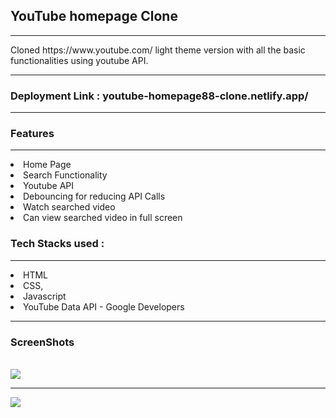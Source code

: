 <h2>YouTube homepage Clone</h2>
<hr>
Cloned https://www.youtube.com/ light theme version with all the basic functionalities using youtube API.
<hr>

<h3>Deployment Link : youtube-homepage88-clone.netlify.app/</h3>
<hr>


<h3>Features</h3>
<hr>

<li>Home Page</li>
<li>Search Functionality</li>
<li>Youtube API</li>
<li>Debouncing for reducing API Calls</li>
<li>Watch searched video</li>
<li>Can view searched video in full screen</li>

<h3>Tech Stacks used :</h3>
<hr>

<li>HTML</li>
<li>CSS,</li>
<li>Javascript</li>
<li>YouTube Data API - Google Developers</li>

<hr>
<h3>ScreenShots</h3>
<br>

<img src="https://user-images.githubusercontent.com/101566134/185574747-75863137-a98a-4eb7-a028-837ae6a7e25c.png"/>
<hr>
<img src="https://user-images.githubusercontent.com/101566134/185575145-a099c1da-c546-45b0-981a-2a09fe310357.png"/>



